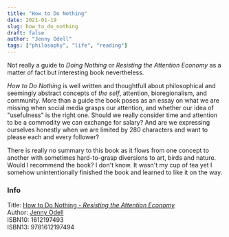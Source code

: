```yaml
---
title: "How to Do Nothing"
date: 2021-01-19
slug: how_to_do_nothing
draft: false
author: "Jenny Odell"
tags: ["philosophy", "life", "reading"]
---
```


Not really a guide to _Doing Nothing_ or _Resisting the Attention Economy_ as a matter of fact
but interesting book nevertheless.

_How to Do Nothing_ is well written and thoughtfull about philosophical and seemingly abstract concepts
of _the self_, attention, bioregionalism, and community. More than a guide the book poses as an essay
on what we are missing when social media grasps our attention, and whether our idea of "usefulness"
is the right one. Should we really consider time and attention to be a commodity we can exchange for
salary? And are we expressing ourselves honestly when we are limited by 280 characters and want to please
each and every follower?

There is really no summary to this book as it flows from one concept to another with sometimes
hard-to-grasp diversions to art, birds and nature. Would I recommend the book? I don't know.
It wasn't my cup of tea yet I somehow unintentionally finished the book and learned to like it
on the way.

### Info

Title: [How to Do Nothing - _Resisting the Attention Economy_](https://www.theguardian.com/lifeandstyle/2019/apr/02/jenny-odell-how-to-do-nothing-attention)\
Author: [Jenny Odell](https://en.wikipedia.org/wiki/Jenny_Odell)\
ISBN10: 1612197493\
ISBN13: 9781612197494

